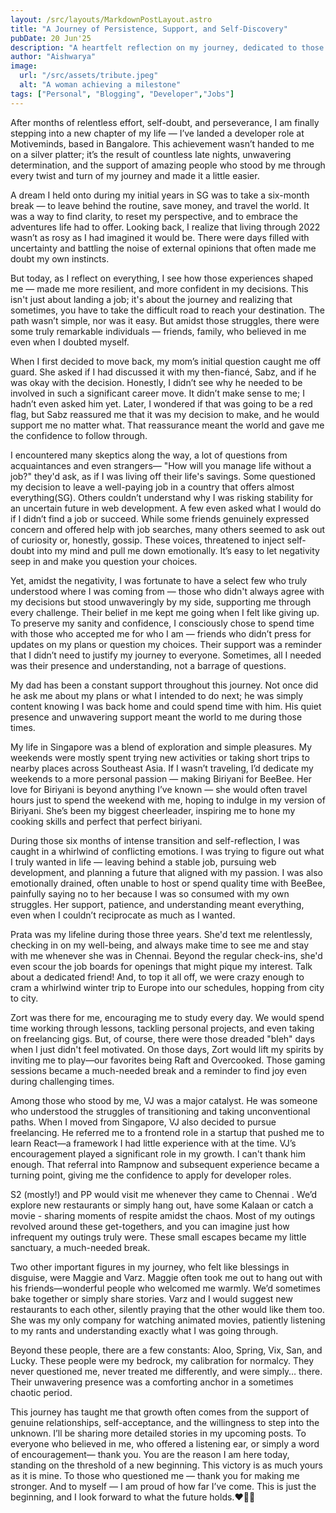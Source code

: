 ```yaml
---
layout: /src/layouts/MarkdownPostLayout.astro
title: "A Journey of Persistence, Support, and Self-Discovery"
pubDate: 20 Jun'25
description: "A heartfelt reflection on my journey, dedicated to those who supported me every step of the way."
author: "Aishwarya"
image:
  url: "/src/assets/tribute.jpeg"
  alt: "A woman achieving a milestone"
tags: ["Personal", "Blogging", "Developer","Jobs"]
---
```


After months of relentless effort, self-doubt, and perseverance, I am finally stepping into a new chapter of my life — I’ve landed a developer role at Motiveminds, based in Bangalore. This achievement wasn’t handed to me on a silver platter; it’s the result of countless late nights, unwavering determination, and the support of amazing people who stood by me through every twist and turn of my journey and made it a little easier.

A dream I held onto during my initial years in SG was to take a six-month break — to leave behind the routine, save money, and travel the world. It was a way to find clarity, to reset my perspective, and to embrace the adventures life had to offer. Looking back, I realize that living through 2022 wasn’t as rosy as I had imagined it would be. There were days filled with uncertainty and battling the noise of external opinions that often made me doubt my own instincts.

But today, as I reflect on everything, I see how those experiences shaped me — made me more resilient, and more confident in my decisions. This isn't just about landing a job; it's about the journey and realizing that sometimes, you have to take the difficult road to reach your destination.
The path wasn’t simple, nor was it easy. But amidst those struggles, there were some truly remarkable individuals — friends, family, who believed in me even when I doubted myself.

When I first decided to move back, my mom’s initial question caught me off guard. She asked if I had discussed it with my then-fiancé, Sabz, and if he was okay with the decision. Honestly, I didn’t see why he needed to be involved in such a significant career move. It didn’t make sense to me; I hadn’t even asked him yet. Later, I wondered if that was going to be a red flag, but Sabz reassured me that it was my decision to make, and he would support me no matter what. That reassurance meant the world and gave me the confidence to follow through.

I encountered many skeptics along the way, a lot of questions from acquaintances and even strangers— "How will you manage life without a job?" they'd ask, as if I was living off their life's savings. Some questioned my decision to leave a well-paying job in a country that offers almost everything(SG). Others couldn’t understand why I was risking stability for an uncertain future in web development. A few even asked what I would do if I didn’t find a job or succeed. While some friends genuinely expressed concern and offered help with job searches, many others seemed to ask out of curiosity or, honestly, gossip. These voices, threatened to inject self-doubt into my mind and pull me down emotionally. It’s easy to let negativity seep in and make you question your choices.

Yet, amidst the negativity, I was fortunate to have a select few who truly understood where I was coming from — those who didn't always agree with my decisions but stood unwaveringly by my side, supporting me through every challenge. Their belief in me kept me going when I felt like giving up. To preserve my sanity and confidence, I consciously chose to spend time with those who accepted me for who I am — friends who didn’t press for updates on my plans or question my choices. Their support was a reminder that I didn’t need to justify my journey to everyone. Sometimes, all I needed was their presence and understanding, not a barrage of questions.

My dad has been a constant support throughout this journey. Not once did he ask me about my plans or what I intended to do next; he was simply content knowing I was back home and could spend time with him. His quiet presence and unwavering support meant the world to me during those times.

My life in Singapore was a blend of exploration and simple pleasures. My weekends were mostly spent trying new activities or taking short trips to nearby places across Southeast Asia. If I wasn’t traveling, I’d dedicate my weekends to a more personal passion — making Biriyani for BeeBee. Her love for Biriyani is beyond anything I’ve known — she would often travel hours just to spend the weekend with me, hoping to indulge in my version of Biriyani. She’s been my biggest cheerleader, inspiring me to hone my cooking skills and perfect that perfect biriyani.

During those six months of intense transition and self-reflection, I was caught in a whirlwind of conflicting emotions. I was trying to figure out what I truly wanted in life — leaving behind a stable job, pursuing web development, and planning a future that aligned with my passion. I was also emotionally drained, often unable to host or spend quality time with BeeBee, painfully saying no to her because I was so consumed with my own struggles. Her support, patience, and understanding meant everything, even when I couldn’t reciprocate as much as I wanted.

Prata was my lifeline during those three years. She'd text me relentlessly, checking in on my well-being, and always make time to see me and stay with me whenever she was in Chennai. Beyond the regular check-ins, she'd even scour the job boards for openings that might pique my interest. Talk about a dedicated friend! And, to top it all off, we were crazy enough to cram a whirlwind winter trip to Europe into our schedules, hopping from city to city.

Zort was there for me, encouraging me to study every day. We would spend time working through lessons, tackling personal projects, and even taking on freelancing gigs. But, of course, there were those dreaded "bleh" days when I just didn't feel motivated. On those days, Zort would lift my spirits by inviting me to play—our favorites being Raft and Overcooked. Those gaming sessions became a much-needed break and a reminder to find joy even during challenging times.

Among those who stood by me, VJ was a major catalyst. He was someone who understood the struggles of transitioning and taking unconventional paths. When I moved from Singapore, VJ also decided to pursue freelancing. He referred me to a frontend role in a startup that pushed me to learn React—a framework I had little experience with at the time. VJ’s encouragement played a significant role in my growth. I can't thank him enough. That referral into Rampnow and subsequent experience became a turning point, giving me the confidence to apply for developer roles. 

S2 (mostly!) and PP would visit me whenever they came to Chennai . We’d explore new restaurants or simply hang out, have some Kalaan or catch a movie - sharing moments of respite amidst the chaos. Most of my outings revolved around these get-togethers, and you can imagine just how infrequent my outings truly were. These small escapes became my little sanctuary, a much-needed break. 

Two other important figures in my journey, who felt like blessings in disguise, were Maggie and Varz. Maggie often took me out to hang out with his friends—wonderful people who welcomed me warmly. We’d sometimes bake together or simply share stories. Varz and I would suggest new restaurants to each other, silently praying that the other would like them too. She was my only company for watching animated movies, patiently listening to my rants and understanding exactly what I was going through.

Beyond these people, there are a few constants: Aloo, Spring, Vix, San, and Lucky. These people were my bedrock, my calibration for normalcy. They never questioned me, never treated me differently, and were simply… there. Their unwavering presence was a comforting anchor in a sometimes chaotic period.

This journey has taught me that growth often comes from the support of genuine relationships, self-acceptance, and the willingness to step into the unknown. I’ll be sharing more detailed stories in my upcoming posts. To everyone who believed in me, who offered a listening ear, or simply a word of encouragement— thank you. You are the reason I am here today, standing on the threshold of a new beginning. This victory is as much yours as it is mine. To those who questioned me — thank you for making me stronger. And to myself — I am proud of how far I’ve come. This is just the beginning, and I look forward to what the future holds.❤️‍🔥🌠
